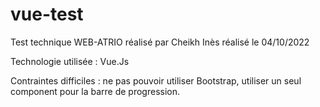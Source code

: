 # vue-test

Test technique WEB-ATRIO réalisé par Cheikh Inès réalisé le 04/10/2022

Technologie utilisée : Vue.Js

Contraintes difficiles : ne pas pouvoir utiliser Bootstrap, utiliser un seul component pour la barre de progression. 